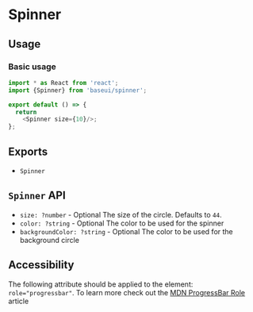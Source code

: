 # Spinner

## Usage

### Basic usage

```javascript
import * as React from 'react';
import {Spinner} from 'baseui/spinner';

export default () => {
  return
    <Spinner size={10}/>;
};
```

## Exports

* `Spinner`

## `Spinner` API

* `size: ?number` - Optional
  The size of the circle. Defaults to `44`.
* `color: ?string` - Optional
  The color to be used for the spinner
* `backgroundColor: ?string` - Optional
  The color to be used for the background circle

## Accessibility

The following attribute should be applied to the element: `role="progressbar"`. To learn more check out the [MDN ProgressBar Role] article

[MDN ProgressBar Role]: https://developer.mozilla.org/en-US/docs/Web/Accessibility/ARIA/ARIA_Techniques/Using_the_progressbar_role
